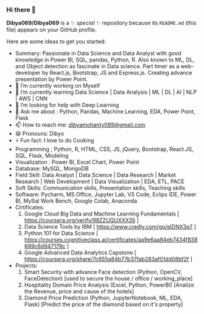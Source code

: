 ### Hi there 👋


**Dibya069/Dibya069** is a ✨ _special_ ✨ repository because its `README.md` (this file) appears on your GitHub profile.

Here are some ideas to get you started:
- Summary: Passionate in Data Science and Data Analyst with good knowledge in Power BI, SQL, pandas, Python, R. Also known to ML, DL, and Object detection as fascinate in Data science. Part timer as a web-developer by React.js, Bootstrap, JS and Express.js. Creating advance presentation by Power Point.
- 🔭 I’m currently working on Myself
- 🌱 I’m currently learning Data Science | Data Analysis | ML | DL | AI | NLP | AWS | CNN 
- 🤔 I’m looking for help with Deep Learning
- 💬 Ask me about : Python, Pandas, Machine Learning, EDA, Power Point, Flask
- 📫 How to reach me: dibyamohanty069@gmail.com
- 😄 Pronouns: Dibyo
- ⚡ Fun fact: I love to do Cooking
- Programming ; Python, R, HTML, CSS, JS, jQuery, Bootstrap, React.JS, SQL, Flask, Modeling
- Visualization : Power BI, Excel Chart, Power Point
- Database: MySQL, MongoDB
- Field Skill: Data Analyst | Data Science | Data Research | Market Research | Web Development | Data Visualization | EDA, ETL, PACE
- Soft Skills: Communication skills, Presentation skills, Teaching skills
- Software: Pycharm, MS Office, Jupyter Lab, VS Code, Eclips IDE, Power BI, MySql Work Bench, Google Colab, Anaconda
- Cirtificates:
    1. Google Cloud Big Data and Machine Learning Fundamentals [ https://coursera.org/verify/98ZZUQUXXX35 ]
    2. Data Science Tools by IBM [ https://www.credly.com/go/eIDNX3q7 ]
    3. Python 101 for Data Science [ https://courses.cognitiveclass.ai/certificates/aa9e6aa84eb7434f838699c6d947179c ]
    4. Google Advanced Data Analytics Capstone [ https://coursera.org/share/7c655a84b77b37fab283af01dd08bf2f ]
- Projects:
    1. Smart Security with advance Face detection (Python, OpenCV, FaceDetection) [used to secure the house / office / working_place]
    2. Hospitality Domain Price Analysis (Excel, Python, PowerBI) [Analize the Revenue, price and cause of the hotels]
    3. Diamond Price Prediction (Python, JupyterNotebook, ML, EDA, Flask) [Predict the price of the diamond based on it's property]
